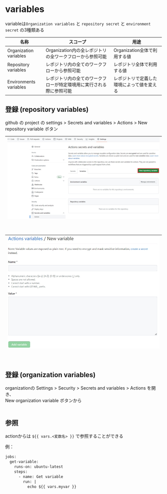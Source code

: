 # variables

variableは`Organization variables` と `repository secret` と `environment secret` の3種類ある  

|  名称  |  スコープ  |  用途  |
| ---- | ---- | ---- |
|  Organization variables  |  Organization内の全レポジトリの全ワークフローから参照可能  |  Organization全体で利用する値  |
|  Repository variables  |  レポジトリ内の全てのワークフローから参照可能  |  レポジトリ全体で利用する値  |
|  Environments variables  |  レポジトリ内の全てのワークフローが特定環境用に実行される際に参照可能  |  レポジトリで定義した環境によって値を変える  |

## 登録 (repository variables)
github の project の settings > Secrets and variables > Actions > New repository variable ボタン

| ![setting](../image/variable_1.jpg)|
|:--|
<br/>

| ![New repository secret](../image/variable_2.jpg)|
|:--|
<br/>

## 登録 (organization variables)
organizationの Settings > Security > Secrets and variables > Actions を開き、  
New organization variable ボタンから  
<br/>

## 参照
actionからは `${{ vars.<変数名> }}` で参照することができる  

例：
```
jobs:
  get-variable:
    runs-on: ubuntu-latest
    steps:
      - name: Get variable
        run: |
          echo ${{ vars.myvar }}
```
